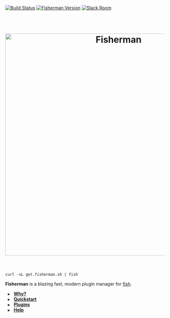 [![Build Status][travis-badge]][travis-link]
[![Fisherman Version][version-badge]][version-link]
[![Slack Room][slack-badge]][slack-link]

<a name="fisherman"></a>

<h1 align="center">
    <br>
    <a href="http://fisherman.sh"><img
        alt="Fisherman"
        width=700px
        src="https://rawgit.com/fisherman/logo/master/fisherman-black-white.svg"></a>
    <br>
    <br>
</h1>

```fish
curl -sL get.fisherman.sh | fish
```

**Fisherman** is a blazing fast, modern plugin manager for [fish].

&nbsp; ▸ &nbsp; **[Why?]**<br>
&nbsp; ▸ &nbsp; **[Quickstart]**<br>
&nbsp; ▸ &nbsp; **[Plugins]**<br>
&nbsp; ▸ &nbsp; **[Help]**<br>

[travis-link]: https://travis-ci.org/fisherman/fisherman
[travis-badge]: https://img.shields.io/travis/fisherman/fisherman.svg?style=flat-square

[version-badge]: https://img.shields.io/badge/latest-v0.8.0-00B9FF.svg?style=flat-square
[version-link]: https://github.com/fisherman/fisherman/releases

[slack-link]: https://fisherman-wharf.herokuapp.com/
[slack-badge]: https://img.shields.io/badge/slack-join%20the%20chat-00B9FF.svg?style=flat-square

[Why?]: https://github.com/fisherman/fisherman/issues/69#issuecomment-179661994
[Quickstart]: https://github.com/fisherman/fisherman/wiki/Quickstart-Guide
[Plugins]: http://fisherman.sh/#search
[Help]: https://github.com/fisherman/fisherman/wiki

[fish]: https://github.com/fish-shell/fish-shell
